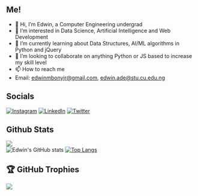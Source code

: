 ## Me!
- 👋 Hi, I’m Edwin, a Computer Engineering undergrad
- 👀 I’m interested in Data Science, Artificial Intelligence and Web Development
- 🌱 I’m currently learning about Data Structures, AI/ML algorithms in Python and jQuery
- 💞️ I’m looking to collaborate on anything Python or JS based to increase my skill level
- 📫 How to reach me
-   Email: edwinmbonyjr@gmail.com, edwin.ade@stu.cu.edu.ng

## Socials
[![Instagram](https://img.shields.io/badge/Instagram-%23E4405F.svg?logo=Instagram&logoColor=white)](https://instagram.com/valentino_7504) [![LinkedIn](https://img.shields.io/badge/LinkedIn-%230077B5.svg?logo=linkedin&logoColor=white)](https://linkedin.com/in/edwin-m-ade) [![Twitter](https://img.shields.io/badge/Twitter-%231DA1F2.svg?logo=Twitter&logoColor=white)](https://twitter.com/Valentino_7504) 

## Github Stats
![](https://github-readme-streak-stats.herokuapp.com/?user=valentino7504&theme=dark&hide_border=false)<br/>
![Edwin's GitHub stats](https://github-readme-stats.vercel.app/api?username=valentino7504&show_icons=true&theme=transparent)
[![Top Langs](https://github-readme-stats.vercel.app/api/top-langs/?username=valentino7504)](https://github.com/anuraghazra/github-readme-stats)

## 🏆 GitHub Trophies
![](https://github-profile-trophy.vercel.app/?username=valentino7504&theme=radical&no-frame=false&no-bg=false&margin-w=4)
<!---
valentino7504/valentino7504 is a ✨ special ✨ repository because its `README.md` (this file) appears on your GitHub profile.
You can click the Preview link to take a look at your changes.
--->
